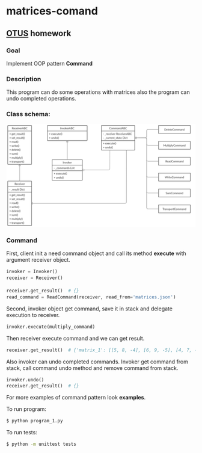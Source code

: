 # matrices-comand

## [OTUS](https://otus.ru) homework

### Goal
Implement OOP pattern **Command**

### Description
This program can do some operations with matrices also the program can undo
completed operations.

### Class schema:
![](class_schema/matrices-command.png)

### Command
First, client init a need command object and call its method **execute**
with argument receiver object.
```python
invoker = Invoker()
receiver = Receiver()

receiver.get_result()  # {}
read_command = ReadCommand(receiver, read_from='matrices.json')
```
Second, invoker object get command, save it in stack and delegate execution to receiver.
```python
invoker.execute(multiply_command)
```
Then receiver execute command and we can get result.
```python
receiver.get_result()  # {'matrix_1': [[5, 8, -4], [6, 9, -5], [4, 7, -3]], 'matrix_2': [[3, 2, 5], [4, -1, 3], [9, 6, 5]]}
```
Also invoker can undo completed commands. Invoker get command from stack, call command undo method
and remove command from stack.
```python
invoker.undo()
receiver.get_result()  # {}
```

For more examples of command pattern look **examples**.

To run program:
```bash
$ python program_1.py
```

To run tests:
```bash
$ python -m unittest tests
```
